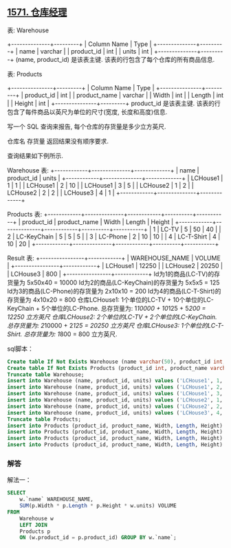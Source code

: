 ## [1571. 仓库经理](https://leetcode-cn.com/problems/warehouse-manager/)

表: Warehouse

+--------------+---------+
| Column Name  | Type    |
+--------------+---------+
| name         | varchar |
| product_id   | int     |
| units        | int     |
+--------------+---------+
(name, product_id) 是该表主键.
该表的行包含了每个仓库的所有商品信息.


表: Products

+---------------+---------+
| Column Name   | Type    |
+---------------+---------+
| product_id    | int     |
| product_name  | varchar |
| Width         | int     |
| Length        | int     |
| Height        | int     |
+---------------+---------+
product_id 是该表主键.
该表的行包含了每件商品以英尺为单位的尺寸(宽度, 长度和高度)信息.


写一个 SQL 查询来报告, 每个仓库的存货量是多少立方英尺.

仓库名
存货量
返回结果没有顺序要求.

查询结果如下例所示.

Warehouse 表:
+------------+--------------+-------------+
| name       | product_id   | units       |
+------------+--------------+-------------+
| LCHouse1   | 1            | 1           |
| LCHouse1   | 2            | 10          |
| LCHouse1   | 3            | 5           |
| LCHouse2   | 1            | 2           |
| LCHouse2   | 2            | 2           |
| LCHouse3   | 4            | 1           |
+------------+--------------+-------------+

Products 表:
+------------+--------------+------------+----------+-----------+
| product_id | product_name | Width      | Length   | Height    |
+------------+--------------+------------+----------+-----------+
| 1          | LC-TV        | 5          | 50       | 40        |
| 2          | LC-KeyChain  | 5          | 5        | 5         |
| 3          | LC-Phone     | 2          | 10       | 10        |
| 4          | LC-T-Shirt   | 4          | 10       | 20        |
+------------+--------------+------------+----------+-----------+

Result 表:
+----------------+------------+
| WAREHOUSE_NAME | VOLUME     | 
+----------------+------------+
| LCHouse1       | 12250      | 
| LCHouse2       | 20250      |
| LCHouse3       | 800        |
+----------------+------------+
Id为1的商品(LC-TV)的存货量为 5x50x40 = 10000
Id为2的商品(LC-KeyChain)的存货量为 5x5x5 = 125 
Id为3的商品(LC-Phone)的存货量为 2x10x10 = 200
Id为4的商品(LC-T-Shirt)的存货量为 4x10x20 = 800
仓库LCHouse1: 1个单位的LC-TV + 10个单位的LC-KeyChain + 5个单位的LC-Phone.
          总存货量为: 1*10000 + 10*125  + 5*200 = 12250 立方英尺
仓库LCHouse2: 2个单位的LC-TV + 2个单位的LC-KeyChain.
          总存货量为: 2*10000 + 2*125 = 20250 立方英尺
仓库LCHouse3: 1个单位的LC-T-Shirt.
          总存货量为: 1*800 = 800 立方英尺.

sql脚本：

```sql
Create table If Not Exists Warehouse (name varchar(50), product_id int, units int);
Create table If Not Exists Products (product_id int, product_name varchar(50), Width int,Length int,Height int);
Truncate table Warehouse;
insert into Warehouse (name, product_id, units) values ('LCHouse1', 1, 1);
insert into Warehouse (name, product_id, units) values ('LCHouse1', 2, 10);
insert into Warehouse (name, product_id, units) values ('LCHouse1', 3, 5);
insert into Warehouse (name, product_id, units) values ('LCHouse2', 1, 2);
insert into Warehouse (name, product_id, units) values ('LCHouse2', 2, 2);
insert into Warehouse (name, product_id, units) values ('LCHouse3', 4, 1);
Truncate table Products;
insert into Products (product_id, product_name, Width, Length, Height) values (1, 'LC-TV', 5, 50, 40);
insert into Products (product_id, product_name, Width, Length, Height) values (2, 'LC-KeyChain', 5, 5, 5);
insert into Products (product_id, product_name, Width, Length, Height) values (3, 'LC-Phone', 2, 10, 10);
insert into Products (product_id, product_name, Width, Length, Height) values (4, 'LC-T-Shirt', 4, 10, 20);
```

### 解答

解法一：

```sql
SELECT
	w.`name` WAREHOUSE_NAME,
	SUM(p.Width * p.Length * p.Height * w.units) VOLUME
FROM
	Warehouse w
	LEFT JOIN
	Products p
	ON (w.product_id = p.product_id) GROUP BY w.`name`;
```

